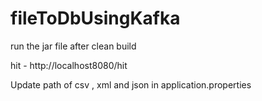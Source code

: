 # fileToDbUsingKafka

run the jar file after clean build

hit  - http://localhost8080/hit

Update path of csv , xml and json in application.properties
